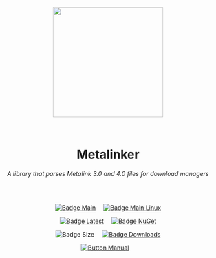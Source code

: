 
<div align = center>

<br>
<br>
    
<img
  src = 'https://cdn.jsdelivr.net/gh/Aptivi/Metalinker@main/Metalinker/OfficialAppIcon-Metalinker-512.png'
  width = 256
  align = center
/>

<br>

# Metalinker
    
*A library that parses Metalink 3.0 and 4.0 files for download managers*

<br>
<br>

[![Badge Main]][Main]   
[![Badge Main Linux]][Main Linux]

[![Badge Latest]][Latest]   
[![Badge NuGet]][NuGet]

![Badge Size]   
[![Badge Downloads]][Releases]

[![Button Manual]][Manual]   

</div>
    
<br>

</div>


<!----------------------------------------------------------------------------->

[Releases]: https://github.com/Aptivi/Metalinker/releases
[Latest]: https://github.com/Aptivi/Metalinker/releases/latest
[NuGet]: https://www.nuget.org/packages/Metalinker/

[Main]: https://github.com/Aptivi/Metalinker/actions/workflows/build-win.yml
[Main Linux]: https://github.com/Aptivi/Metalinker/actions/workflows/build-linux.yml

[Manual]: https://aptivi.gitbook.io/metalinker-manual/

<!----------------------------------[ Badges ]--------------------------------->

[Badge Downloads]: https://img.shields.io/github/downloads/Aptivi/Metalinker/total?color=217346&label=Downloads&style=for-the-badge&logoColor=white&logo=DocuSign&labelColor=2d9d5f
[Badge Latest]: https://img.shields.io/github/v/release/Aptivi/Metalinker?color=212121&include_prereleases&label=github&style=for-the-badge&logoColor=white&logo=AzureArtifacts&labelColor=303030
[Badge NuGet]: https://img.shields.io/nuget/vpre/Metalinker?color=012f52&style=for-the-badge&logoColor=white&logo=NuGet&labelColor=004880
[Badge Size]: https://img.shields.io/github/repo-size/Aptivi/Metalinker?color=bb4a28&label=size&logoColor=white&style=for-the-badge&logo=GoogleAnalytics&labelColor=E85C33

[Badge Main]: https://github.com/Aptivi/Metalinker/actions/workflows/build-win.yml/badge.svg
[Badge Main Linux]: https://github.com/Aptivi/Metalinker/actions/workflows/build-linux.yml/badge.svg


<!---------------------------------[ Buttons ]--------------------------------->

[Button Libraries]: https://img.shields.io/badge/Libraries-EA8220?style=for-the-badge&logoColor=white&logo=AzureArtifacts
[Button Manual]: https://img.shields.io/badge/Docs-blueviolet?style=for-the-badge&logoColor=white&logo=GitBook
